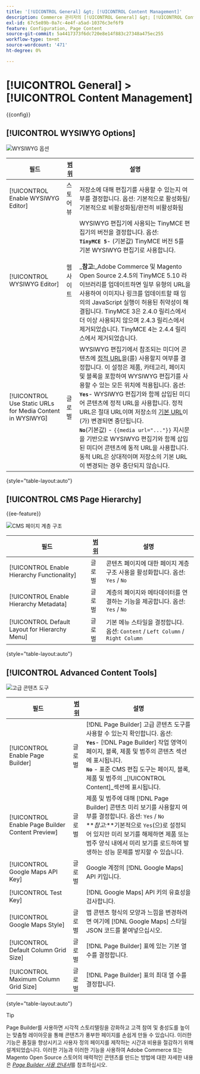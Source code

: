 ```yaml
---
title: '[!UICONTROL General] &gt; [!UICONTROL Content Management]'
description: Commerce 관리자의 [!UICONTROL General] &gt; [!UICONTROL Content Management] 페이지에서 구성 설정을 검토하십시오.
exl-id: 67c5e89b-0a7c-4e4f-a5ad-10376c3ef6f9
feature: Configuration, Page Content
source-git-commit: 5a4417373f6dc720e8e14f883c27348a475ec255
workflow-type: tm+mt
source-wordcount: '471'
ht-degree: 0%

---
```


# [!UICONTROL General] > [!UICONTROL Content Management]

{{config}}

## [!UICONTROL WYSIWYG Options]

![WYSIWYG 옵션](./assets/content-management-wysiwyg-options.png)<!-- zoom -->

<!-- [WYSIWYG Options](https://experienceleague.adobe.com/en/docs/commerce-admin/content-design/wysiwyg/editor) -->

| 필드 | [범위](../../getting-started/websites-stores-views.md#scope-settings) | 설명 |
|--- |--- |--- |
| [!UICONTROL Enable WYSIWYG Editor] | 스토어 뷰 | 저장소에 대해 편집기를 사용할 수 있는지 여부를 결정합니다. 옵션: 기본적으로 활성화됨/기본적으로 비활성화됨/완전히 비활성화됨 |
| [!UICONTROL WYSIWYG Editor] | 웹 사이트 | WYSIWYG 편집기에 사용되는 TinyMCE 편집기의 버전을 결정합니다. 옵션: <br/>**`TinyMCE 5`**- (기본값) TinyMCE 버전 5를 기본 WYSIWYG 편집기로 사용합니다.<br><br>_**&#x200B;참고:**_Adobe Commerce 및 Magento Open Source 2.4.5의 TinyMCE 5.10 라이브러리를 업데이트하면 일부 유형의 URL을 사용하여 이미지나 링크를 업데이트할 때 임의의 JavaScript 실행이 허용된 취약성이 해결됩니다. TinyMCE 3은 2.4.0 릴리스에서 더 이상 사용되지 않으며 2.4.3 릴리스에서 제거되었습니다. TinyMCE 4는 2.4.4 릴리스에서 제거되었습니다. |
| [!UICONTROL Use Static URLs for Media Content in WYSIWYG] | 글로벌 | WYSIWYG 편집기에서 참조되는 미디어 콘텐츠에 [정적 URL](../../content-design/catalog-urls-dynamic-media.md)을(를) 사용할지 여부를 결정합니다. 이 설정은 제품, 카테고리, 페이지 및 블록을 포함하여 WYSIWYG 편집기를 사용할 수 있는 모든 위치에 적용됩니다. 옵션: <br/>**`Yes`**- WYSIWYG 편집기와 함께 삽입된 미디어 콘텐츠에 정적 URL을 사용합니다. 정적 URL은 절대 URL이며 저장소의 [기본 URL](../../stores-purchase/store-urls.md)이(가) 변경되면 중단됩니다.<br/>**`No`**(기본값) - `{{media url="..."}}` 지시문을 기반으로 WYSIWYG 편집기와 함께 삽입된 미디어 콘텐츠에 동적 URL을 사용합니다. 동적 URL은 상대적이며 저장소의 기본 URL이 변경되는 경우 중단되지 않습니다. |

{style="table-layout:auto"}

## [!UICONTROL CMS Page Hierarchy]

{{ee-feature}}

![CMS 페이지 계층 구조](./assets/content-management-cms-page-hierarchy.png)<!-- zoom -->

<!--[CMS Page Hierarchy](https://experienceleague.adobe.com/en/docs/commerce-admin/content-design/elements/pages/page-hierarchy) -->

| 필드 | [범위](../../getting-started/websites-stores-views.md#scope-settings) | 설명 |
|--- |--- |--- |
| [!UICONTROL Enable Hierarchy Functionality] | 글로벌 | 콘텐츠 페이지에 대한 페이지 계층 구조 사용을 활성화합니다. 옵션: `Yes` / `No` |
| [!UICONTROL Enable Hierarchy Metadata] | 글로벌 | 계층의 페이지와 메타데이터를 연결하는 기능을 제공합니다. 옵션: `Yes` / `No` |
| [!UICONTROL Default Layout for Hierarchy Menu] | 글로벌 | 기본 메뉴 스타일을 결정합니다. 옵션: `Content` / `Left Column` / `Right Column` |

{style="table-layout:auto"}

## [!UICONTROL Advanced Content Tools]

![고급 콘텐츠 도구](./assets/content-management-advanced-content-tools.png)<!-- zoom -->

<!-- [Advanced Content Tools](https://experienceleague.adobe.com/en/docs/commerce-admin/page-builder/walkthrough/3-catalog-content) -->

| 필드 | [범위](../../getting-started/websites-stores-views.md#scope-settings) | 설명 |
|--- |--- |--- |
| [!UICONTROL Enable Page Builder] | 글로벌 | [!DNL Page Builder] 고급 콘텐츠 도구를 사용할 수 있는지 확인합니다. 옵션: <br/>**`Yes`**- [!DNL Page Builder] 작업 영역이 페이지, 블록, 제품 및 범주의 콘텐츠 섹션에 표시됩니다.<br/>**`No`** - 표준 CMS 편집 도구는 페이지, 블록, 제품 및 범주의 _[!UICONTROL Content]_섹션에 표시됩니다. |
| [!UICONTROL Enable Page Builder Content Preview] | 글로벌 | 제품 및 범주에 대해 [!DNL Page Builder] 콘텐츠 미리 보기를 사용할지 여부를 결정합니다. 옵션: `Yes` / `No` <br/>**_참고:_**기본적으로 `Yes`(으)로 설정되어 있지만 미리 보기를 해제하면 제품 또는 범주 양식 내에서 미리 보기를 로드하여 발생하는 성능 문제를 방지할 수 있습니다. |
| [!UICONTROL Google Maps API Key] | 글로벌 | Google 계정의 [!DNL Google Maps] API 키입니다. |
| [!UICONTROL Test Key] |  | [!DNL Google Maps] API 키의 유효성을 검사합니다. |
| [!UICONTROL Google Maps Style] | 글로벌 | 맵 콘텐츠 형식의 모양과 느낌을 변경하려면 여기에 [!DNL Google Maps] 스타일 JSON 코드를 붙여넣으십시오. |
| [!UICONTROL Default Column Grid Size] | 글로벌 | [!DNL Page Builder] 표에 있는 기본 열 수를 결정합니다. |
| [!UICONTROL Maximum Column Grid Size] | 글로벌 | [!DNL Page Builder] 표의 최대 열 수를 결정합니다. |

{style="table-layout:auto"}

>[!TIP]
>
>Page Builder를 사용하면 시각적 스토리텔링을 강화하고 고객 참여 및 충성도를 높이는 맞춤형 레이아웃을 통해 콘텐츠가 풍부한 페이지를 손쉽게 만들 수 있습니다. 이러한 기능은 품질을 향상시키고 사용자 정의 페이지를 제작하는 시간과 비용을 절감하기 위해 설계되었습니다. 이러한 기능과 이러한 기능을 사용하여 Adobe Commerce 또는 Magento Open Source 스토어의 매력적인 콘텐츠를 만드는 방법에 대한 자세한 내용은 [_Page Builder 사용 안내서_](../../page-builder/guide-overview.md)&#x200B;를 참조하십시오.
